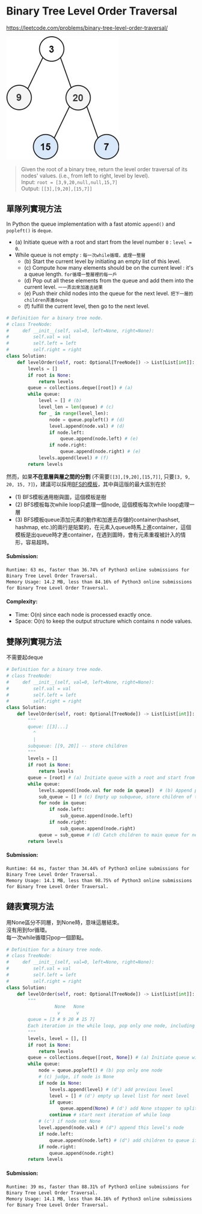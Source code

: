 # Binary Tree Level Order Traversal
https://leetcode.com/problems/binary-tree-level-order-traversal/

<img src="../images/102_BFS.jpg" width="300px" />

>Given the root of a binary tree, return the level order traversal of its nodes' values. (i.e., from left to right, level by level).\
>Input: `root = [3,9,20,null,null,15,7]`\
>Output: `[[3],[9,20],[15,7]]`

## 單隊列實現方法
In Python the queue implementation with a fast atomic `append()` and `popleft()` is `deque`.

- (a) Initiate queue with a root and start from the level number `0` : `level = 0`.
- While queue is not empty : `每一次while循環，處理一整層`
  - (b) Start the current level by initiating an empty list of this level.
  - (c) Compute how many elements should be on the current level : it's a queue length. `for循環一整層裡的每一戶`
  - (d) Pop out all these elements from the queue and add them into the current level. `一一弄出來加進去結果`
  - (e) Push their child nodes into the queue for the next level. `把下一層的children弄進deque`
  - (f) fulfill the current level, then go to the next level.
```python
# Definition for a binary tree node.
# class TreeNode:
#     def __init__(self, val=0, left=None, right=None):
#         self.val = val
#         self.left = left
#         self.right = right
class Solution:
    def levelOrder(self, root: Optional[TreeNode]) -> List[List[int]]:
        levels = []
        if root is None:
            return levels
        queue = collections.deque([root]) # (a)
        while queue:
            level = [] # (b)
            level_len = len(queue) # (c)
            for _ in range(level_len): 
                node = queue.popleft() # (d)
                level.append(node.val) # (d)
                if node.left:
                    queue.append(node.left) # (e)
                if node.right:
                    queue.append(node.right) # (e)
            levels.append(level) # (f)
        return levels
```
然而，如果**不在意層與層之間的分割** (不需要`[[3],[9,20],[15,7]]`, 只要`[3, 9, 20, 15, 7]`)，建議可以採用[BFS的模板](https://github.com/chkao831/Algo_learning_notes/tree/main/BFS)，其中與這版的最大區別在於
- (1) BFS模板通用樹與圖，這個模板是樹
- (2) BFS模板每次while loop只處理一個node, 這個模板每次while loop處理一層
- (3) BFS模板queue添加元素的動作和加進去存儲的container(hashset, hashmap, etc.)的兩行是貼緊的，在元素入queue時馬上進container，這個模板是出queue時才進container，在遇到圖時，會有元素重複被計入的情形，容易超時。
#### Submission:
```
Runtime: 63 ms, faster than 36.74% of Python3 online submissions for Binary Tree Level Order Traversal.
Memory Usage: 14.2 MB, less than 84.16% of Python3 online submissions for Binary Tree Level Order Traversal.
```
#### Complexity:
- Time: O(n) since each node is processed exactly once.
- Space: O(n) to keep the output structure which contains n node values.

## 雙隊列實現方法
不需要起deque
```python
# Definition for a binary tree node.
# class TreeNode:
#     def __init__(self, val=0, left=None, right=None):
#         self.val = val
#         self.left = left
#         self.right = right
class Solution:
    def levelOrder(self, root: Optional[TreeNode]) -> List[List[int]]:
        """
        queue: [[3]...]
          ^
          |
        subqueue: [[9, 20]] -- store children
        """
        levels = []
        if root is None:
            return levels
        queue = [root] # (a) Initiate queue with a root and start from the level number 0
        while queue:
            levels.append([node.val for node in queue])  # (b) Append previous level
            sub_queue = [] # (c) Empty up subqueue, store children of the same level
            for node in queue:
                if node.left:
                    sub_queue.append(node.left)
                if node.right:
                    sub_queue.append(node.right)
            queue = sub_queue # (d) Catch children to main queue for next level iteration
        return levels
```
#### Submission:
```
Runtime: 64 ms, faster than 34.44% of Python3 online submissions for Binary Tree Level Order Traversal.
Memory Usage: 14.1 MB, less than 98.75% of Python3 online submissions for Binary Tree Level Order Traversal.
```
## 鏈表實現方法
用None區分不同層，到None時，意味這層結束。\
沒有用到for循環。\
每一次while循環只pop一個節點。
```python
# Definition for a binary tree node.
# class TreeNode:
#     def __init__(self, val=0, left=None, right=None):
#         self.val = val
#         self.left = left
#         self.right = right
class Solution:
    def levelOrder(self, root: Optional[TreeNode]) -> List[List[int]]:
        """
                  None   None
                   v      v
        queue = [3 # 9 20 # 15 7]
        Each iteration in the while loop, pop only one node, including None
        """
        levels, level = [], []
        if root is None:
            return levels
        queue = collections.deque([root, None]) # (a) Initiate queue with [root, None]
        while queue:
            node = queue.popleft() # (b) pop only one node
            # (c) judge, if node is None
            if node is None: 
                levels.append(level) # (d') add previous level
                level = [] # (d') empty up level list for next level
                if queue:
                    queue.append(None) # (d') add None stopper to split each level
                continue # start next iteration of while loop
            # (c') if node not None
            level.append(node.val) # (d") append this level's node
            if node.left:
                queue.append(node.left) # (d") add children to queue if any
            if node.right:
                queue.append(node.right)
        return levels
```
#### Submission:
```
Runtime: 39 ms, faster than 88.31% of Python3 online submissions for Binary Tree Level Order Traversal.
Memory Usage: 14.1 MB, less than 84.16% of Python3 online submissions for Binary Tree Level Order Traversal.
```
